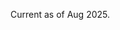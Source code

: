 Current as of Aug 2025.

<object data="cv_agu_2025.pdf" width="1000" height="1000" type='application/pdf'/>
